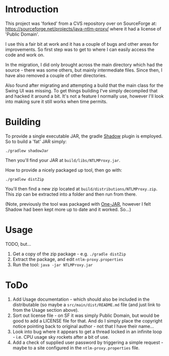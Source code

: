 # Introduction

This project was 'forked' from a CVS repository over on SourceForge at:
<https://sourceforge.net/projects/java-ntlm-proxy/> where it had a license of 'Public Domain'.

I use this a fair bit at work and it has a couple of bugs and other areas for improvements. So first
step was to get to where I can easily access the code and work on.

In the migration, I did only brought across the main directory which had the source - there was some
others, but mainly intermediate files. Since then, I have also removed a couple of other directories.

Also found after migrating and attempting a build that the main class for the Swing UI was missing.
To get things building I've simply decompiled that and hacked it around a bit. It's not a feature I
normally use, however I'll look into making sure it still works when time permits.

# Building

To provide a single executable JAR, the gradle [Shadow](https://github.com/johnrengelman/shadow)
plugin is employed. So to build a 'fat' JAR simply:

    ./gradlew shadowJar

Then you'll find your JAR at `build/libs/NTLMProxy.jar`.

How to provide a nicely packaged up tool, then go with:

    ./gradlew distZip

You'll then find a new zip located at `build/distributions/NTLMProxy.zip`. This zip can be extracted
into a folder and then run from there.

(Note, previously the tool was packaged with [One-JAR](http://one-jar.sourceforge.net/), however I
felt Shadow had been kept more up to date and it worked. So...)

# Usage

TODO, but...

1. Get a copy of the zip package - e.g. `./gradle distZip`
1. Extract the package, and edit `ntlm-proxy.properties`
1. Run the tool: `java -jar NTLMProxy.jar`

# ToDo

1. Add Usage documentation - which should also be included in the distributable (so maybe a
   `src/main/dist/README.md` file (and just link to from the Usage section above).
1. Sort out license file - on SF it was simply Public Domain, but would be good to add a LICENSE
   file for that. And do I simply place the copyright notice pointing back to original author  - not
   that I have their name...
1. Look into bug where it appears to get a thread locked in an infinite loop - i.e. CPU usage sky
   rockets after a bit of use.
1. Add a check of supplied user password by triggering a simple request - maybe to a site configured
   in the `ntlm-proxy.properties` file.
